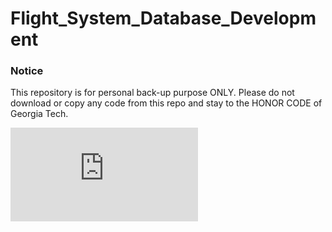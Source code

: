 # Flight_System_Database_Development

### Notice
This repository is for personal back-up purpose ONLY. Please do not download or copy any code from this repo and stay to the HONOR CODE of Georgia Tech.


![Database Schema](https://github.com/lazayxc/Flight_System_Database_Development/blob/main/phase1_schema.pdf)

